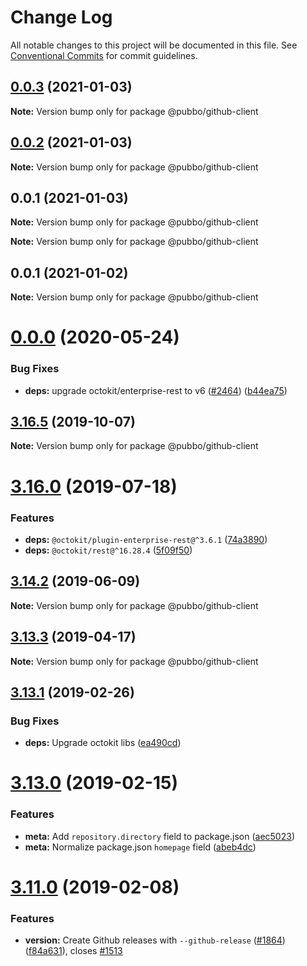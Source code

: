 # Change Log

All notable changes to this project will be documented in this file.
See [Conventional Commits](https://conventionalcommits.org) for commit guidelines.

## [0.0.3](https://github.com/lerna/lerna/compare/v0.0.2...v0.0.3) (2021-01-03)

**Note:** Version bump only for package @pubbo/github-client





## [0.0.2](https://github.com/lerna/lerna/compare/v0.0.1...v0.0.2) (2021-01-03)

**Note:** Version bump only for package @pubbo/github-client





## 0.0.1 (2021-01-03)

**Note:** Version bump only for package @pubbo/github-client







**Note:** Version bump only for package @pubbo/github-client





## 0.0.1 (2021-01-02)

**Note:** Version bump only for package @pubbo/github-client





# [0.0.0](https://github.com/lerna/lerna/compare/v0.0.0...v0.0.0) (2020-05-24)


### Bug Fixes

* **deps:** upgrade octokit/enterprise-rest to v6 ([#2464](https://github.com/lerna/lerna/issues/2464)) ([b44ea75](https://github.com/lerna/lerna/commit/b44ea753fb9405432bc9fea84726fae365bf4cd8))





## [3.16.5](https://github.com/lerna/lerna/compare/v3.16.4...v3.16.5) (2019-10-07)

**Note:** Version bump only for package @pubbo/github-client





# [3.16.0](https://github.com/lerna/lerna/compare/v3.15.0...v3.16.0) (2019-07-18)


### Features

* **deps:** `@octokit/plugin-enterprise-rest@^3.6.1` ([74a3890](https://github.com/lerna/lerna/commit/74a3890))
* **deps:** `@octokit/rest@^16.28.4` ([5f09f50](https://github.com/lerna/lerna/commit/5f09f50))





## [3.14.2](https://github.com/lerna/lerna/compare/v3.14.1...v3.14.2) (2019-06-09)

**Note:** Version bump only for package @pubbo/github-client





## [3.13.3](https://github.com/lerna/lerna/compare/v3.13.2...v3.13.3) (2019-04-17)

**Note:** Version bump only for package @pubbo/github-client





## [3.13.1](https://github.com/lerna/lerna/compare/v3.13.0...v3.13.1) (2019-02-26)


### Bug Fixes

* **deps:** Upgrade octokit libs ([ea490cd](https://github.com/lerna/lerna/commit/ea490cd))





# [3.13.0](https://github.com/lerna/lerna/compare/v3.12.1...v3.13.0) (2019-02-15)


### Features

* **meta:** Add `repository.directory` field to package.json ([aec5023](https://github.com/lerna/lerna/commit/aec5023))
* **meta:** Normalize package.json `homepage` field ([abeb4dc](https://github.com/lerna/lerna/commit/abeb4dc))





# [3.11.0](https://github.com/lerna/lerna/compare/v3.10.8...v3.11.0) (2019-02-08)


### Features

* **version:** Create Github releases with `--github-release` ([#1864](https://github.com/lerna/lerna/issues/1864)) ([f84a631](https://github.com/lerna/lerna/commit/f84a631)), closes [#1513](https://github.com/lerna/lerna/issues/1513)
